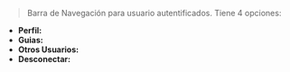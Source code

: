 >Barra de Navegación para usuario autentificados. Tiene 4 opciones:
+ **Perfil:**
+ **Guias:**
+ **Otros Usuarios:**
+ **Desconectar:**